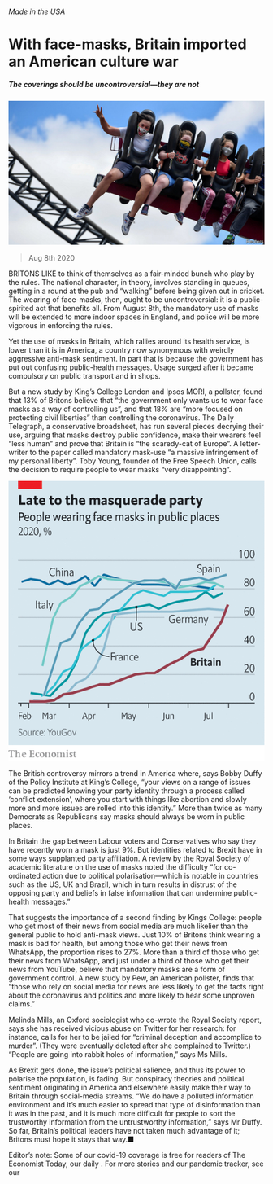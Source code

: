 ###### Made in the USA

# With face-masks, Britain imported an American culture war 

##### The coverings should be uncontroversial—they are not 

![image](images/20200808_BRP502.jpg) 

> Aug 8th 2020 

BRITONS LIKE to think of themselves as a fair-minded bunch who play by the rules. The national character, in theory, involves standing in queues, getting in a round at the pub and “walking” before being given out in cricket. The wearing of face-masks, then, ought to be uncontroversial: it is a public-spirited act that benefits all. From August 8th, the mandatory use of masks will be extended to more indoor spaces in England, and police will be more vigorous in enforcing the rules.

Yet the use of masks in Britain, which rallies around its health service, is lower than it is in America, a country now synonymous with weirdly aggressive anti-mask sentiment. In part that is because the government has put out confusing public-health messages. Usage surged after it became compulsory on public transport and in shops.


But a new study by King’s College London and Ipsos MORI, a pollster, found that 13% of Britons believe that “the government only wants us to wear face masks as a way of controlling us”, and that 18% are “more focused on protecting civil liberties” than controlling the coronavirus. The Daily Telegraph, a conservative broadsheet, has run several pieces decrying their use, arguing that masks destroy public confidence, make their wearers feel “less human” and prove that Britain is “the scaredy-cat of Europe”. A letter-writer to the paper called mandatory mask-use “a massive infringement of my personal liberty”. Toby Young, founder of the Free Speech Union, calls the decision to require people to wear masks “very disappointing”.

![image](images/20200808_BRC083.png) 


The British controversy mirrors a trend in America where, says Bobby Duffy of the Policy Institute at King’s College, “your views on a range of issues can be predicted knowing your party identity through a process called ‘conflict extension’, where you start with things like abortion and slowly more and more issues are rolled into this identity.” More than twice as many Democrats as Republicans say masks should always be worn in public places.

In Britain the gap between Labour voters and Conservatives who say they have recently worn a mask is just 9%. But identities related to Brexit have in some ways supplanted party affiliation. A review by the Royal Society of academic literature on the use of masks noted the difficulty “for co-ordinated action due to political polarisation—which is notable in countries such as the US, UK and Brazil, which in turn results in distrust of the opposing party and beliefs in false information that can undermine public-health messages.”

That suggests the importance of a second finding by Kings College: people who get most of their news from social media are much likelier than the general public to hold anti-mask views. Just 10% of Britons think wearing a mask is bad for health, but among those who get their news from WhatsApp, the proportion rises to 27%. More than a third of those who get their news from WhatsApp, and just under a third of those who get their news from YouTube, believe that mandatory masks are a form of government control. A new study by Pew, an American pollster, finds that “those who rely on social media for news are less likely to get the facts right about the coronavirus and politics and more likely to hear some unproven claims.”

Melinda Mills, an Oxford sociologist who co-wrote the Royal Society report, says she has received vicious abuse on Twitter for her research: for instance, calls for her to be jailed for “criminal deception and accomplice to murder”. (They were eventually deleted after she complained to Twitter.) “People are going into rabbit holes of information,” says Ms Mills.

As Brexit gets done, the issue’s political salience, and thus its power to polarise the population, is fading. But conspiracy theories and political sentiment originating in America and elsewhere easily make their way to Britain through social-media streams. “We do have a polluted information environment and it’s much easier to spread that type of disinformation than it was in the past, and it is much more difficult for people to sort the trustworthy information from the untrustworthy information,” says Mr Duffy. So far, Britain’s political leaders have not taken much advantage of it; Britons must hope it stays that way.■

Editor’s note: Some of our covid-19 coverage is free for readers of The Economist Today, our daily . For more stories and our pandemic tracker, see our 

